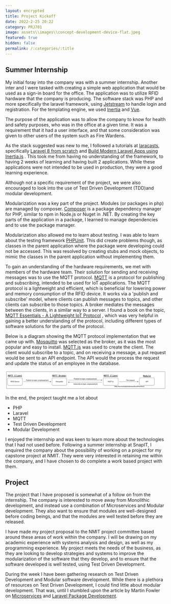 ```yaml
---
layout: encrypted
title: Project Kickoff
date: 2022-2-25 20:22
category: PRJ701
image: assets\\images\\concept-development-device-flat.jpeg
featured: true
hidden: false
permalink: /:categories/:title
---
```


## Summer Internship

My initial foray into the company was with a summer internship. Another inter and I were tasked with creating a simple
web application that would be used as a sign-in board for the office. The application was to utilize RFID hardware that
the company is producing. The software stack was PHP and more specifically the laravel framework, using
[Jetstream](https://jetstream.laravel.com/2.x/introduction.html) to handle login and registration. For the templating
engine, we used [Inertia](https://inertiajs.com/) and [Vue](https://vuejs.org/).

The purpose of the application was to allow the company to know for health and safety purposes, who was in the office at
a given time. It was a requirement that it had a user interface, and that some consideration was given to other users of
the system such as Fire Wardens.

As the stack suggested was new to me, I followed a tutorials at [laracasts](https://laracasts.com), specifically
[Laravel 8 from scratch](https://laracasts.com/series/laravel-8-from-scratch)
and [Build Modern Laravel Apps using Inertia.js](https://laracasts.com/series/build-modern-laravel-apps-using-inertia-js)
. This took me from having no understanding of the framework, to having 2 weeks of learning and having built 2
applications. While these applications were not intended to be used in production, they were a good learning experience.

Although not a specific requirement of the project, we were also encouraged to look into the use of Test Driven
Development (TDD)and modular development.

Modularization was a key part of the project. Modules (or packages in php) are managed by
composer. [Composer](https://getcomposer.org/) is a package dependency manager for PHP, similar to npm in Node.js or
Nuget in .NET. By creating the key parts of the application in a package, I learned to manage dependencies and to use
the package manager.

Modularization also allowed me to learn about testing. I was able to learn about the testing
framework [PHPUnit](https://phpunit.de/). This did create problems though, as classes in the parent application where
the package were developing could not be accessed. This was resolved by creating stubs and mock objects, to mimic the
classes in the parent application without implementing them.

To gain an understanding of the hardware requirements, we met with members of the hardware team. Their solution for
sending and receiving messages was to use the MQTT protocol. [MQTT](https://www.mqtt.org/) is a protocol for publishing
and subscribing, intended to be used for IoT applications. The MQTT protocol is a lightweight and efficient, which is
beneficial for lowering power and memory consumption of the RFID device. It works via a 'publish and subscribe' model,
where clients can publish messages to topics, and other clients can subscribe to those topics. A broker mediates the
messages between the clients, in a similar way to a server. I found a book on the topic,
[MQTT Essentials - A Lightweight IoT Protocol](https://www.packtpub.com/mqtt-essentials-a-lightweight-iot-protocol/book)
, which was very helpful in gaining a better understanding of the protocol, including different types of software
solutions for the parts of the protocol.

Below is a diagram showing the MQTT protocol implementation that we came up with. [Mosquitto](https://mosquitto.org/)
was selected as the broker, as it was the most popular and easy to
install. [MQTT.js](https://www.npmjs.com/package/mqtt) was used to create the client. The client would subscribe to a
topic, and on receiving a message, a put request would be sent to an API endpoint. The API would the process the request
and update the status of an employee in the database.

![MQTT](../assets/images/mqtt.png)

In the end, the project taught me a lot about

* PHP
* Laravel
* MQTT
* Test Driven Development
* Modular Development

I enjoyed the internship and was keen to learn more about the technologies that I had not used before. Following a
summer internship at SnapIT, I enquired the company about the possibility of working on a project for my capstone
project at NMIT. They were very interested in retaining me within the company, and I have chosen to do complete a work
based project with them.

## Project

The project that I have proposed is somewhat of a follow on from the internship. The company is interested to move away
from Monolithic development, and instead use a combination of Microservices and Modular development. They also want to
ensure that modules are well-designed before coding beings, and that the modules are well tested before they are
released.

I have made my project proposal to the NMIT project committee based around these areas of work within the company. I
will be drawing on my academic experience with systems analysis and design, as well as my programming experience. My
project meets the needs of the business, as they are looking to develop strategies and systems to improve the
modularization of the software that they develop, and to ensure that the software developed is well tested, using Test
Driven Development.

During the week I have been gathering research on Test Driven Development and Modular software development. While there
is a plethora of resources on Test Driven Development, I could find little about modular development. That was, until I
stumbled upon the article by Martin Fowler on [Microservices](https://martinfowler.com/articles/microservices.html) and
[Laravel Package Development](https://laravelpackage.com/).
